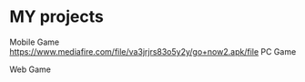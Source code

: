 # MY projects

Mobile Game 
https://www.mediafire.com/file/va3jrjrs83o5y2y/go+now2.apk/file
PC Game 

Web Game
